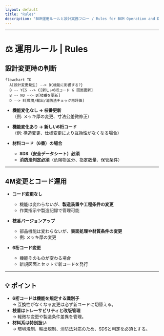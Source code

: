 ```yaml
---
layout: default
title: "Rules"
description: "BOM運用ルールと設計実務フロー / Rules for BOM Operation and Design Practice"
---
```


---

# ⚖️ 運用ルール | Rules

## 設計変更時の判断

```mermaid
flowchart TD
  A[設計変更発生] --> B{機能に影響する?}
  B -- YES --> C[新しい6桁コード & 図面更新]
  B -- NO --> D[枝番を更新]
  D --> E[環境/輸出/消防法チェック再評価]
```

- **機能変化なし → 枝番更新**  
  （例: メッキ厚の変更、寸法公差微修正）  

- **機能変化あり → 新しい6桁コード**  
  （例: 構造変更、仕様変更により互換性がなくなる場合）  

- **材料コード（6番）の場合**  
  - **SDS（安全データシート）必須**  
  - **消防法判定必須**（危険物区分、指定数量、保管条件）  

---

## 4M変更とコード運用

- **コード変更なし**  
  - 機能は変わらないが、**製造装置や工程条件の変更**  
  - 作業指示や製造記録で管理可能  

- **枝番バージョンアップ**  
  - 部品機能は変わらないが、**表面処理や材質条件の変更**  
  - 例: メッキ厚の変更  

- **6桁コード変更**  
  - 機能そのものが変わる場合  
  - 新規図面とセットで新コードを発行  

---

## 💡 ポイント

- **6桁コードは機能を規定する識別子**  
  → 互換性がなくなる変更は必ず新コードに切替える。  
- **枝番はトレーサビリティと改版管理**  
  → 軽微な変更や製造条件差異を管理。  
- **材料系は特別扱い**  
  → 環境規制、輸出規制、消防法対応のため、SDSと判定を必須とする。  

